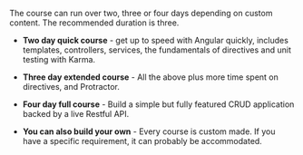 
The course can run over two, three or four days depending on custom content. The recommended duration is three.

* **Two day quick course** - get up to speed with Angular quickly, includes templates, controllers, services, the fundamentals of directives and unit testing with Karma.
* **Three day extended course** - All the above plus more time spent on directives, and Protractor.
* **Four day full course** - Build a simple but fully featured CRUD application backed by a live Restful API.

* **You can also build your own** - Every course is custom made. If you have a specific requirement, it can probably be accommodated.
